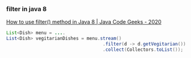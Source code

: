 ###  filter in java 8


[How to use filter() method in Java 8 | Java Code Geeks - 2020](https://www.javacodegeeks.com/2018/07/filter-method-java-8.html "How to use filter() method in Java 8 | Java Code Geeks - 2020")


 

```java
List<Dish> menu = ....
List<Dish> vegitarianDishes = menu.stream()
                                    .filter(d -> d.getVegitarian())
                                    .collect(Collectors.toList());
```
